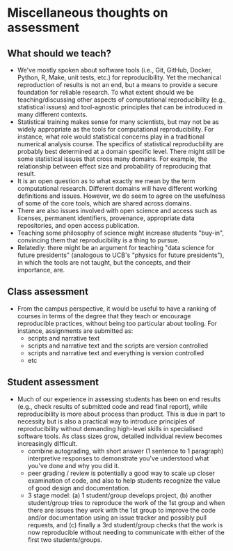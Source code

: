 # Miscellaneous thoughts on assessment

## What should we teach?

* We've mostly spoken about software tools (i.e., Git, GitHub, Docker,
  Python, R, Make, unit tests, etc.) for reproducibility.  Yet the mechanical
  reproduction of results is not an end, but a means to provide a secure
  foundation for reliable research.  To what extent
  should we be teaching/discussing other aspects of computational
  reproducibility (e.g., statistical issues) and tool-agnostic principles
  that can be introduced in many different contexts.
* Statistical training makes sense for many scientists, but may
  not be as widely appropriate as the tools for computational reproducibility.
  For instance, what role would statistical concerns play in a traditional
  numerical analysis course. The specifics of statistical reproducbility
  are probably best determined at a domain specific level.  There might still
  be some statistical issues that cross many domains. For example, the
  relationship between effect size and probability of reproducing that result.
* It is an open question as to what exactly we mean by the term
  computational research.  Different domains will have different working
  definitions and issues.  However, we do seem to agree on the usefulness
  of some of the core tools, which are shared across domains.
* There are also issues involved with open science and access such as
  licenses, permanent identifiers, provenance, appropriate data repositories,
  and open access publication.
* Teaching some philosophy of science might increase students "buy-in",
  convincing them that reproducibility is a thing to pursue.
* Relatedly: there might be an argument for teaching "data science for
  future presidents" (analogous to UCB's "physics for future presidents"),
  in which the tools are not taught, but the concepts, and their importance, are.

## Class assessment

* From the campus perspective, it would be useful to have a ranking of courses
  in terms of the degree that they teach or encourage reproducible practices,
  without being too particular about tooling. For instance, assignments are
  submitted as:
  * scripts and narrative text
  * scripts and narrative text and the scripts are version controlled
  * scripts and narrative text and everything is version controlled
  * etc

## Student assessment

* Much of our experience in assessing students has been on end results
  (e.g., check results of submitted code and read final report), while
  reproducibility is more about process than product.  This is due in
  part to necessity but is also a practical way to introduce principles
  of reproducibility without demanding
  high-level skills in specialised software tools.  As class sizes grow,
  detailed individual review becomes increasingly difficult.
  * combine autograding, with short answer (1 sentence to 1 paragraph)
    interpretive responses to demonstrate you've understood what you've
    done and why you did it.
  * peer grading / review is potentially a good way to scale up closer
    examination of code, and also to help students recognize the value of
    good design and documentation.
  * 3 stage model:  (a) 1 student/group develops project, (b) another
    student/group tries to reproduce the work of the 1st group and when there
    are issues they work with the 1st group to improve the code and/or
    documentation using an issue tracker and possibly pull requests, and
    (c) finally a 3rd student/group checks that the work is now reproducible
    without needing to communicate with either of the first two students/groups.
